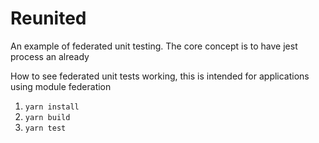 # Reunited 

An example of federated unit testing.
The core concept is to have jest process an already

How to see federated unit tests working, this is intended for applications using module federation

1) `yarn install`
2) `yarn build`
3) `yarn test`

